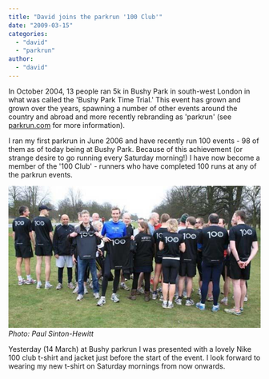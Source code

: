 ```yaml
---
title: "David joins the parkrun '100 Club'"
date: "2009-03-15"
categories: 
  - "david"
  - "parkrun"
author: 
  - "david"
---
```


In October 2004, 13 people ran 5k in Bushy Park in south-west London in what was called the 'Bushy Park Time Trial.' This event has grown and grown over the years, spawning a number of other events around the country and abroad and more recently rebranding as 'parkrun' (see [parkrun.com](http://parkrun.com) for more information).

I ran my first parkrun in June 2006 and have recently run 100 events - 98 of them as of today being at Bushy Park. Because of this achievement (or strange desire to go running every Saturday morning!) I have now become a member of the '100 Club' - runners who have completed 100 runs at any of the parkrun events.

![Photo: Paul Sinton-Hewitt](/images/2009/2009-03-14-bushy_parkrun_100club.jpg)
*Photo: Paul Sinton-Hewitt*

Yesterday (14 March) at Bushy parkrun I was presented with a lovely Nike 100 club t-shirt and jacket just before the start of the event. I look forward to wearing my new t-shirt on Saturday mornings from now onwards.
